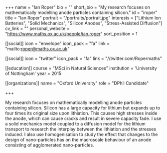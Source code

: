 +++
name = "Ian Roper"
bio = ""
short_bio = "My research focuses on mathematically modelling anode particles containing silicon."
id = "iroper"
title = "Ian Roper"
portrait = "/portraits/portrait.jpg"
interests = ["Lithium Ion Batteries", "Solid Mechanics", "Silicon Anodes", "Stress-Assisted Diffusion"]
cv_link = ""
personal_website = "https://www.maths.ox.ac.uk/people/ian.roper"
sort_position = 1

[[social]]
    icon = "envelope"
    icon_pack = "fa"
    link = "mailto:roper@maths.ox.ac.uk"

[[social]]
    icon = "twitter"
    icon_pack = "fa"
    link = "//twitter.com/Ropermaths"

[[education]]
    course = "MSci in Natural Sciences"
    institution = 'University of Nottingham'
    year = 2015

[[organizations]]
    name = "Oxford University"
    role = "DPhil Candidate"

+++

My research focuses on mathematically modelling anode particles containing silicon. Silicon has a large capacity for lithium but expands up to four times its original size upon lithiation. This causes high stresses inside the anode, which can cause cracks and result in severe capacity fade. I use a solid mechanics model coupled to a diffusion model for the lithium transport to research the interplay between the lithiation and the stresses induced. I also use homogenisation to study the effect that changes to the design of nano-particles has on the macroscale behaviour of an anode consisting of agglomerated nano-particles.
